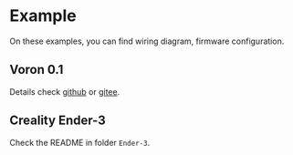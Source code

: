 # Example

On these examples, you can find wiring diagram, firmware configuration. 

## Voron 0.1

Details check [github](https://github.com/FYSETC/FYSETC-Voron-0/tree/main/Firmware%26OS) or [gitee](https://gitee.com/fysetc-mirrors/FYSETC-Voron-0).

## Creality Ender-3

Check the README in folder `Ender-3`.


